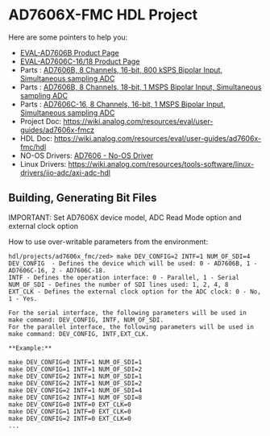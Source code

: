# AD7606X-FMC HDL Project

Here are some pointers to help you:
  * [EVAL-AD7606B Product Page](https://www.analog.com/en/design-center/evaluation-hardware-and-software/evaluation-boards-kits/eval-ad7606b-fmcz.html)
  * [EVAL-AD7606C-16/18 Product Page](https://www.analog.com/en/design-center/evaluation-hardware-and-software/evaluation-boards-kits/eval-ad7606c-18.html)
  * Parts : [AD7606B, 8 Channels, 16-bit, 800 kSPS Bipolar Input, Simultaneous sampling ADC](https://www.analog.com/en/products/ad7606b.html)
  * Parts : [AD7606B, 8 Channels, 18-bit, 1 MSPS Bipolar Input, Simultaneous sampling ADC](https://www.analog.com/en/products/ad7606c-18.html)
  * Parts : [AD7606C-16, 8 Channels, 16-bit, 1 MSPS Bipolar Input, Simultaneous sampling ADC](https://www.analog.com/en/products/ad7606c-16.html)
  * Project Doc: https://wiki.analog.com/resources/eval/user-guides/ad7606x-fmcz
  * HDL Doc: https://wiki.analog.com/resources/eval/user-guides/ad7606x-fmc/hdl
  * NO-OS Drivers: [AD7606 - No-OS Driver](https://wiki.analog.com/resources/tools-software/uc-drivers/ad7606)
  * Linux Drivers: https://wiki.analog.com/resources/tools-software/linux-drivers/iio-adc/axi-adc-hdl
## Building, Generating Bit Files 

IMPORTANT: Set AD7606X device model, ADC Read Mode option and external clock option

How to use over-writable parameters from the environment:
```
hdl/projects/ad7606x_fmc/zed> make DEV_CONFIG=2 INTF=1 NUM_OF_SDI=4
DEV_CONFIG  - Defines the device which will be used: 0 - AD7606B, 1 - AD7606C-16, 2 - AD7606C-18.
INTF - Defines the operation interface: 0 - Parallel, 1 - Serial
NUM_OF_SDI - Defines the number of SDI lines used: 1, 2, 4, 8
EXT_CLK - Defines the external clock option for the ADC clock: 0 - No, 1 - Yes.

For the serial interface, the following parameters will be used in make command: DEV_CONFIG, INTF, NUM_OF_SDI.
For the parallel interface, the following parameters will be used in make command: DEV_CONFIG, INTF,EXT_CLK.

**Example:**

make DEV_CONFIG=0 INTF=1 NUM_OF_SDI=1
make DEV_CONFIG=1 INTF=1 NUM_OF_SDI=2
make DEV_CONFIG=2 INTF=1 NUM_OF_SDI=1
make DEV_CONFIG=2 INTF=1 NUM_OF_SDI=2
make DEV_CONFIG=2 INTF=1 NUM_OF_SDI=4
make DEV_CONFIG=2 INTF=1 NUM_OF_SDI=8
make DEV_CONFIG=0 INTF=0 EXT_CLK=0
make DEV_CONFIG=1 INTF=0 EXT_CLK=0
make DEV_CONFIG=2 INTF=0 EXT_CLK=0
...